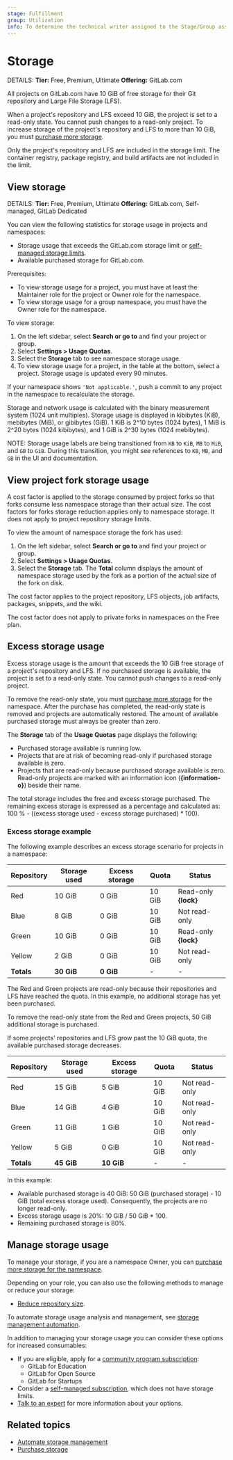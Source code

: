 ```yaml
---
stage: Fulfillment
group: Utilization
info: To determine the technical writer assigned to the Stage/Group associated with this page, see https://handbook.gitlab.com/handbook/product/ux/technical-writing/#assignments
---
```


# Storage

DETAILS:
**Tier:** Free, Premium, Ultimate
**Offering:** GitLab.com

All projects on GitLab.com have 10 GiB of free storage for their Git repository and Large File Storage (LFS).

When a project's repository and LFS exceed 10 GiB, the project is set to a read-only state.
You cannot push changes to a read-only project. To increase storage of the project's repository and LFS to more than 10 GiB,
you must [purchase more storage](../subscriptions/gitlab_com/index.md#purchase-more-storage).

Only the project's repository and LFS are included in the storage limit. The container registry, package registry, and build artifacts are not included in the limit.

## View storage

DETAILS:
**Tier:** Free, Premium, Ultimate
**Offering:** GitLab.com, Self-managed, GitLab Dedicated

You can view the following statistics for storage usage in projects and namespaces:

- Storage usage that exceeds the GitLab.com storage limit or [self-managed storage limits](../administration/settings/account_and_limit_settings.md#repository-size-limit).
- Available purchased storage for GitLab.com.

Prerequisites:

- To view storage usage for a project, you must have at least the Maintainer role for the project or Owner role for the namespace.
- To view storage usage for a group namespace, you must have the Owner role for the namespace.

To view storage:

1. On the left sidebar, select **Search or go to** and find your project or group.
1. Select **Settings > Usage Quotas**.
1. Select the **Storage** tab to see namespace storage usage.
1. To view storage usage for a project, in the table at the bottom, select a project. Storage usage is updated every 90 minutes.

If your namespace shows `'Not applicable.'`, push a commit to any project in the
namespace to recalculate the storage.

Storage and network usage is calculated with the binary measurement system (1024 unit multiples).
Storage usage is displayed in kibibytes (KiB), mebibytes (MiB),
or gibibytes (GiB). 1 KiB is 2^10 bytes (1024 bytes),
1 MiB is 2^20 bytes (1024 kibibytes), and 1 GiB is 2^30 bytes (1024 mebibytes).

NOTE:
Storage usage labels are being transitioned from `KB` to `KiB`, `MB` to `MiB`, and `GB` to `GiB`. During this transition,
you might see references to `KB`, `MB`, and `GB` in the UI and documentation.

## View project fork storage usage

A cost factor is applied to the storage consumed by project forks so that forks consume less namespace storage than their actual size. The cost factors for forks storage reduction applies only to namespace storage. It does not apply to project repository storage limits.

To view the amount of namespace storage the fork has used:

1. On the left sidebar, select **Search or go to** and find your project or group.
1. Select **Settings > Usage Quotas**.
1. Select the **Storage** tab. The **Total** column displays the amount of namespace storage used by the fork as a portion of the actual size of the fork on disk.

The cost factor applies to the project repository, LFS objects, job artifacts, packages, snippets, and the wiki.

The cost factor does not apply to private forks in namespaces on the Free plan.

## Excess storage usage

Excess storage usage is the amount that exceeds the 10 GiB free storage of a project's repository and LFS. If no purchased storage is available,
the project is set to a read-only state. You cannot push changes to a read-only project.

To remove the read-only state, you must [purchase more storage](../subscriptions/gitlab_com/index.md#purchase-more-storage)
for the namespace. After the purchase has completed, the read-only state is removed and projects are automatically
restored. The amount of available purchased storage must always
be greater than zero.

The **Storage** tab of the **Usage Quotas** page displays the following:

- Purchased storage available is running low.
- Projects that are at risk of becoming read-only if purchased storage available is zero.
- Projects that are read-only because purchased storage available is zero. Read-only projects are
  marked with an information icon (**{information-o}**) beside their name.

The total storage includes the free and excess storage purchased.
The remaining excess storage is expressed as a percentage and calculated as:
100 % - ((excess storage used - excess storage purchased) * 100).

### Excess storage example

The following example describes an excess storage scenario for projects in a namespace:

| Repository | Storage used | Excess storage | Quota  | Status               |
|------------|--------------|----------------|--------|----------------------|
| Red        | 10 GiB        | 0 GiB           | 10 GiB  | Read-only **{lock}** |
| Blue       | 8 GiB         | 0 GiB           | 10 GiB  | Not read-only        |
| Green      | 10 GiB        | 0 GiB           | 10 GiB  | Read-only **{lock}** |
| Yellow     | 2 GiB         | 0 GiB           | 10 GiB  | Not read-only        |
| **Totals** | **30 GiB**    | **0 GiB**       | -      | -                    |

The Red and Green projects are read-only because their repositories and LFS have reached the quota. In this
example, no additional storage has yet been purchased.

To remove the read-only state from the Red and Green projects, 50 GiB additional storage is purchased.

If some projects' repositories and LFS grow past the 10 GiB quota, the available purchased storage decreases.

| Repository | Storage used | Excess storage | Quota   | Status            |
|------------|--------------|----------------|---------|-------------------|
| Red        | 15 GiB        | 5 GiB         | 10 GiB  | Not read-only     |
| Blue       | 14 GiB        | 4 GiB         | 10 GiB  | Not read-only     |
| Green      | 11 GiB        | 1 GiB         | 10 GiB  | Not read-only     |
| Yellow     | 5 GiB         | 0 GiB         | 10 GiB  | Not read-only     |
| **Totals** | **45 GiB**    | **10 GiB**    | -       | -                 |

In this example:

- Available purchased storage is 40 GiB: 50 GiB (purchased storage) - 10 GiB (total excess storage used). Consequently, the projects are no longer read-only.
- Excess storage usage is 20%: 10 GiB / 50 GiB * 100.
- Remaining purchased storage is 80%.

## Manage storage usage

To manage your storage, if you are a namespace Owner, you can [purchase more storage for the namespace](../subscriptions/gitlab_com/index.md#purchase-more-storage).

Depending on your role, you can also use the following methods to manage or reduce your storage:

- [Reduce repository size](project/repository/repository_size.md#methods-to-reduce-repository-size).

To automate storage usage analysis and management, see [storage management automation](storage_management_automation.md).

In addition to managing your storage usage you can consider these options for increased consumables:

- If you are eligible, apply for a [community program subscription](../subscriptions/community_programs.md):
  - GitLab for Education
  - GitLab for Open Source
  - GitLab for Startups
- Consider a [self-managed subscription](../subscriptions/self_managed/index.md), which does not have storage limits.
- [Talk to an expert](https://page.gitlab.com/usage_limits_help.html) for more information about your options.

## Related topics

- [Automate storage management](storage_management_automation.md)
- [Purchase storage](../subscriptions/gitlab_com/index.md#purchase-more-storage)
